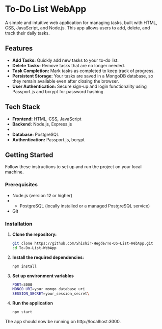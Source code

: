 # To-Do List WebApp

A simple and intuitive web application for managing tasks, built with HTML, CSS, JavaScript, and Node.js. This app allows users to add, delete, and track their daily tasks.

## Features

- **Add Tasks:** Quickly add new tasks to your to-do list.
- **Delete Tasks:** Remove tasks that are no longer needed.
- **Task Completion:** Mark tasks as completed to keep track of progress.
- **Persistent Storage:** Your tasks are saved in a MongoDB database, so they remain available even after closing the browser.
- **User Authentication:** Secure sign-up and login functionality using Passport.js and bcrypt for password hashing.

## Tech Stack

- **Frontend:** HTML, CSS, JavaScript
- **Backend:** Node.js, Express.js
- 
- **Database:** PostgreSQL
- **Authentication:** Passport.js, bcrypt

## Getting Started

Follow these instructions to set up and run the project on your local machine.

### Prerequisites

- Node.js (version 12 or higher)
- - PostgreSQL (locally installed or a managed PostgreSQL service)
- Git

### Installation

1. **Clone the repository:**

   ```bash
   git clone https://github.com/Shishir-Hegde/To-Do-List-WebApp.git
   cd To-Do-List-WebApp

2. **Install the required dependencies:**
   ```bash
   npm install

3. **Set up environment variables**
   ```bash
   PORT=3000
   MONGO_URI=your_mongo_database_uri
   SESSION_SECRET=your_session_secret\

4. **Run the application**
   ```bash
   npm start
   
The app should now be running on http://localhost:3000.




